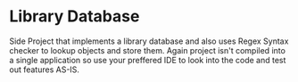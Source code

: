 # Library Database
Side Project that implements a library database and also uses Regex Syntax checker to lookup objects and store them. Again project isn't compiled into a single application so use your preffered IDE to look into the code and test out features AS-IS.
